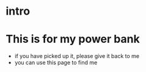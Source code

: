# intro
# This is for my power bank
- if you have picked up it, please give it back to me
- you can use this page to find me
